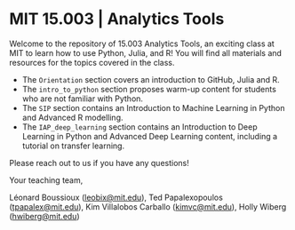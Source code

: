 # MIT 15.003 | Analytics Tools

Welcome to the repository of 15.003 Analytics Tools, an exciting class at MIT to learn how to use Python, Julia, and R! 
You will find all materials and resources for the topics covered in the class. 

- The ```Orientation``` section covers an introduction to GitHub, Julia and R.
- The ```intro_to_python``` section proposes warm-up content for students who are not familiar with Python.
- The ```SIP``` section contains an Introduction to Machine Learning in Python and Advanced R modelling.
- The ```IAP_deep_learning``` section contains an Introduction to Deep Learning in Python and Advanced Deep Learning content, including a tutorial on transfer learning.

Please reach out to us if you have any questions!

Your teaching team,

Léonard Boussioux (leobix@mit.edu), Ted Papalexopoulos (tpapalex@mit.edu), Kim Villalobos Carballo (kimvc@mit.edu), Holly Wiberg (hwiberg@mit.edu)
